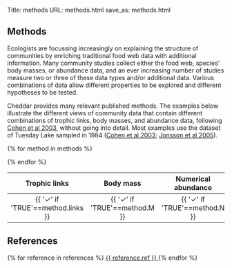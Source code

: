 Title: methods
URL: methods.html
save_as: methods.html

<script src="http://code.jquery.com/jquery-1.11.0.min.js"></script>
<!--<script src="./jquery-1.9.1.min.js"></script>-->
<style>
.popup {
  display: none;
  padding-left: 40px;
  padding-right: 40px;
  border-top: 1px solid black;
  border-bottom: 1px solid black;
}

table {
  width: 100%;
}

thead {
  border-bottom: 1px solid black;
}
</style>

<script>
$(document).ready(function() {
  $('.toggleLink').click(function() {
    $(this).parents('tr').first().nextAll('.popup').first().toggle();
  });
});
</script>

## Methods

Ecologists are focussing increasingly on explaining the structure of 
communities by enriching traditional food web data with additional information. 
Many community studies collect either the food web, species' body masses, or 
abundance data, and an ever increasing number of studies measure two or three 
of these data types and/or additional data. Various combinations of data allow 
different properties to be explored and different hypotheses to be tested. 

Cheddar provides many relevant published methods. The examples below illustrate 
the different views of community data that contain different combinations of 
trophic links, body masses, and abundance data, following 
<a href="#Cohenetal2003">Cohen et al 2003</a>, without going into detail. 
Most examples use the dataset of Tuesday Lake sampled in 1984 
(<a href="#Cohenetal2003">Cohen et al 2003</a>; 
 <a href="#Jonssonetal2005">Jonsson et al 2005</a>).

<table>
  <thead>
    <tr>
      <th style="width: 80px">Trophic links</th>
      <th style="width: 80px">Body mass</th>
      <th style="width: 80px">Numerical abundance</th>
      <th>Description</th>
    </tr>
  </thead>

{% for method in methods %}
  <tr>
    <td style="text-align: center">{{ '&check;' if 'TRUE'==method.links }}</td>
    <td style="text-align: center">{{ '&check;' if 'TRUE'==method.M }}</td>
    <td style="text-align: center">{{ '&check;' if 'TRUE'==method.N }}</td>
    <td><a href="javascript:;" class="toggleLink">{{ method.description }}</a></td>
  </tr>
  <tr class="popup">
    <td colspan="4" style="max-width: 720px">
      <p>
        <strong><em>Functions</em></strong>:
        {% for f in method.functions.split(' ') %}
          <code>{{ f }}</code>
        {% endfor %}
      </p>

      {% if method.references %}
        <p>
          <strong><em>References</em></strong>:
          {% for f in method.references.split(';') %}
            <a href="#{{ f.strip().replace(' ','') }}">{{ f }}</a>;
          {% endfor %}
        </p>
      {% endif %}
     
      <p><strong><em>Examples</em></strong></p>

      {% if method.graphical1 %}
        <!--{% highlight 'r' %}{{ method.graphical1 }}{% endhighlight %}-->
        {% set path = 'output/' + method.safename + 'graphical1.txt' %}
        {% highlight 'rout' %}{% include path %}{% endhighlight %}

        <img src="static/images/{{ method.safename }}1.png" 
             alt="Example {{ method.description }} plot"/>
      {% endif %}

      {% if method.graphical2 %}
        <!--{% highlight 'r' %}{{ method.graphical2 }}{% endhighlight %}-->
        {% set path = 'output/' + method.safename + 'graphical2.txt' %}
        {% highlight 'rout' %}{% include path %}{% endhighlight %}

        <img src="static/images/{{ method.safename }}2.png" 
             alt="Example {{ method.description }} plot"/>
      {% endif %}

      {% if method.textual1 %}
        <!--{% highlight 'r' %}{{ method.textual1 }}{% endhighlight %}-->
        {% set path = 'output/' + method.safename + 'textual1.txt' %}
        {% highlight 'rout' %}{% include path %}{% endhighlight %}
      {% endif %}
    </td>
  </tr>
{% endfor %}
</table>

## References
{% for reference in references %}
<a href="{{ reference.url }}" name="{{ reference.id.strip().replace(' ','') }}">
  {{ reference.ref }}
</a>
{% endfor %}
